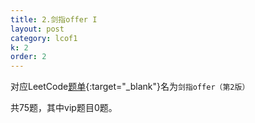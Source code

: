 ```yaml
---
title: 2.剑指offer I
layout: post
category: lcof1
k: 2
order: 2
---
```


对应LeetCode[题单](https://leetcode-cn.com/problemset/all/?page=1&listId=xb9nqhhg){:target="_blank"}名为`剑指offer（第2版）`

共75题，其中vip题目0题。

